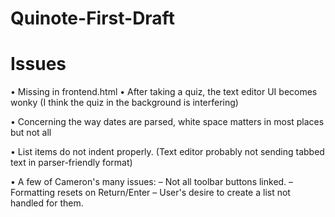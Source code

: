 # Quinote-First-Draft


# Issues

• Missing </div> in frontend.html
• After taking a quiz, the text editor UI becomes wonky (I think the quiz in the background is interfering)

• Concerning the way dates are parsed, white space matters in most places but not all

• List items do not indent properly. (Text editor probably not sending tabbed text in parser-friendly format)

• A few of Cameron's many issues:
    – Not all toolbar buttons linked.
    – Formatting resets on Return/Enter
    – User's desire to create a list not handled for them.
